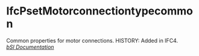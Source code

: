 IfcPsetMotorconnectiontypecommon
================================
Common properties for motor connections. HISTORY: Added in IFC4.  
[ _bSI
Documentation_](https://standards.buildingsmart.org/IFC/DEV/IFC4_2/FINAL/HTML/schema/ifcelectricaldomain/pset/pset_motorconnectiontypecommon.htm)


